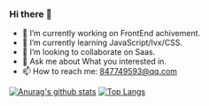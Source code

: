 ### Hi there 👋

<!--
**laerpeeK/laerpeeK** is a ✨ _special_ ✨ repository because its `README.md` (this file) appears on your GitHub profile.

Here are some ideas to get you started:
- 😄 Pronouns: ...
- ⚡ Fun fact: ...
- 🤔 I’m looking for help with life.
-->
- 🔭 I’m currently working on FrontEnd achivement.
- 🌱 I’m currently learning JavaScript/Ivx/CSS.
- 👯 I’m looking to collaborate on Saas. 
- 💬 Ask me about What you interested in.
- 📫 How to reach me: 847749593@qq.com

[![Anurag's github stats](https://github-readme-stats.vercel.app/api?username=laerpeeK&theme=tokyonight)](https://github.com/anuraghazra/github-readme-stats)
[![Top Langs ](https://github-readme-stats.vercel.app/api/top-langs/?username=laerpeeK&theme=tokyonight)](https://github.com/anuraghazra/github-readme-stats) 

